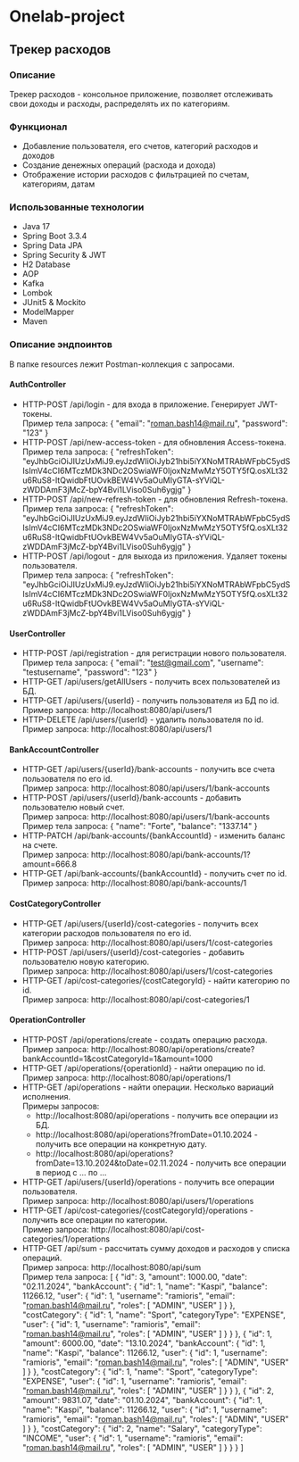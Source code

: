 # Onelab-project
## Трекер расходов
### Описание
Трекер расходов - консольное приложение, позволяет отслеживать свои доходы и расходы, распределять их по категориям.
### Функционал
- Добавление пользователя, его счетов, категорий расходов и доходов
- Создание денежных операций (расхода и дохода)
- Отображение истории расходов с фильтрацией по счетам, категориям, датам
### Использованные технологии
- Java 17
- Spring Boot 3.3.4
- Spring Data JPA
- Spring Security & JWT
- H2 Database
- AOP
- Kafka
- Lombok
- JUnit5 & Mockito
- ModelMapper
- Maven

### Описание эндпоинтов
В папке resources лежит Postman-коллекция с запросами.
#### AuthController
- HTTP-POST /api/login - для входа в приложение. Генерирует JWT-токены.  
Пример тела запроса:
  {
  "email": "roman.bash14@mail.ru",
  "password": "123"
  }
- HTTP-POST /api/new-access-token - для обновления Access-токена.  
Пример тела запроса:
  {
  "refreshToken": "eyJhbGciOiJIUzUxMiJ9.eyJzdWIiOiJyb21hbi5iYXNoMTRAbWFpbC5ydSIsImV4cCI6MTczMDk3NDc2OSwiaWF0IjoxNzMwMzY5OTY5fQ.osXLt32u6RuS8-ItQwidbFtUOvkBEW4Vv5aOuMIyGTA-sYViQL-zWDDAmF3jMcZ-bpY4Bvi1LViso0Suh6ygjg"
  }
- HTTP-POST /api/new-refresh-token - для обновления Refresh-токена.  
Пример тела запроса:
  {
  "refreshToken": "eyJhbGciOiJIUzUxMiJ9.eyJzdWIiOiJyb21hbi5iYXNoMTRAbWFpbC5ydSIsImV4cCI6MTczMDk3NDc2OSwiaWF0IjoxNzMwMzY5OTY5fQ.osXLt32u6RuS8-ItQwidbFtUOvkBEW4Vv5aOuMIyGTA-sYViQL-zWDDAmF3jMcZ-bpY4Bvi1LViso0Suh6ygjg"
  }
- HTTP-POST /api/logout - для выхода из приложения. Удаляет токены пользователя.  
Пример тела запроса:
  {
  "refreshToken": "eyJhbGciOiJIUzUxMiJ9.eyJzdWIiOiJyb21hbi5iYXNoMTRAbWFpbC5ydSIsImV4cCI6MTczMDk3NDc2OSwiaWF0IjoxNzMwMzY5OTY5fQ.osXLt32u6RuS8-ItQwidbFtUOvkBEW4Vv5aOuMIyGTA-sYViQL-zWDDAmF3jMcZ-bpY4Bvi1LViso0Suh6ygjg"
  }

#### UserController
- HTTP-POST /api/registration - для регистрации нового пользователя.  
Пример тела запроса:
  {
  "email": "test@gmail.com",
  "username": "testusername",
  "password": "123"
  }
- HTTP-GET /api/users/getAllUsers - получить всех пользователей из БД.  
- HTTP-GET /api/users/{userId} - получить пользователя из БД по id.  
Пример запроса: http://localhost:8080/api/users/1
- HTTP-DELETE /api/users/{userId} - удалить пользователя по id.  
Пример запроса: http://localhost:8080/api/users/1

#### BankAccountController
- HTTP-GET /api/users/{userId}/bank-accounts - получить все счета пользователя по его id.  
Пример запроса: http://localhost:8080/api/users/1/bank-accounts
- HTTP-POST /api/users/{userId}/bank-accounts - добавить пользователю новый счет.  
Пример запроса: http://localhost:8080/api/users/1/bank-accounts  
Пример тела запроса:
  {
  "name": "Forte",
  "balance": "1337.14"
  }
- HTTP-PATCH /api/bank-accounts/{bankAccountId} - изменить баланс на счете.  
Пример запроса: http://localhost:8080/api/bank-accounts/1?amount=666.8
- HTTP-GET /api/bank-accounts/{bankAccountId} - получить счет по id.  
Пример запроса: http://localhost:8080/api/bank-accounts/1

#### CostCategoryController
- HTTP-GET /api/users/{userId}/cost-categories - получить всех категории расходов пользователя по его id.  
Пример запроса: http://localhost:8080/api/users/1/cost-categories
- HTTP-POST /api/users/{userId}/cost-categories - добавить пользователю новую категорию.  
Пример запроса: http://localhost:8080/api/users/1/cost-categories
- HTTP-GET /api/cost-categories/{costCategoryId} - найти категорию по id.  
Пример запроса: http://localhost:8080/api/cost-categories/1

#### OperationController
- HTTP-POST /api/operations/create - создать операцию расхода.  
Пример запроса: http://localhost:8080/api/operations/create?bankAccountId=1&costCategoryId=1&amount=1000
- HTTP-GET /api/operations/{operationId} - найти операцию по id.  
Пример запроса: http://localhost:8080/api/operations/1
- HTTP-GET /api/operations - найти операции. Несколько вариаций исполнения.  
Примеры запросов:
  - http://localhost:8080/api/operations - получить все операции из БД.  
  - http://localhost:8080/api/operations?fromDate=01.10.2024 - получить все операции на конкретную дату.
  - http://localhost:8080/api/operations?fromDate=13.10.2024&toDate=02.11.2024 - получить все операции в период с ... по ...
- HTTP-GET /api/users/{userId}/operations - получить все операции пользователя.  
Пример запроса: http://localhost:8080/api/users/1/operations
- HTTP-GET /api/cost-categories/{costCategoryId}/operations - получить все операции по категории.  
Пример запроса: http://localhost:8080/api/cost-categories/1/operations
- HTTP-GET /api/sum - рассчитать сумму доходов и расходов у списка операций.  
Пример запроса: http://localhost:8080/api/sum  
Пример тела запроса: [
  {
  "id": 3,
  "amount": 1000.00,
  "date": "02.11.2024",
  "bankAccount": {
  "id": 1,
  "name": "Kaspi",
  "balance": 11266.12,
  "user": {
  "id": 1,
  "username": "ramioris",
  "email": "roman.bash14@mail.ru",
  "roles": [
  "ADMIN",
  "USER"
  ]
  }
  },
  "costCategory": {
  "id": 1,
  "name": "Sport",
  "categoryType": "EXPENSE",
  "user": {
  "id": 1,
  "username": "ramioris",
  "email": "roman.bash14@mail.ru",
  "roles": [
  "ADMIN",
  "USER"
  ]
  }
  }
  },
  {
  "id": 1,
  "amount": 6000.00,
  "date": "13.10.2024",
  "bankAccount": {
  "id": 1,
  "name": "Kaspi",
  "balance": 11266.12,
  "user": {
  "id": 1,
  "username": "ramioris",
  "email": "roman.bash14@mail.ru",
  "roles": [
  "ADMIN",
  "USER"
  ]
  }
  },
  "costCategory": {
  "id": 1,
  "name": "Sport",
  "categoryType": "EXPENSE",
  "user": {
  "id": 1,
  "username": "ramioris",
  "email": "roman.bash14@mail.ru",
  "roles": [
  "ADMIN",
  "USER"
  ]
  }
  }
  },
  {
  "id": 2,
  "amount": 9831.07,
  "date": "01.10.2024",
  "bankAccount": {
  "id": 1,
  "name": "Kaspi",
  "balance": 11266.12,
  "user": {
  "id": 1,
  "username": "ramioris",
  "email": "roman.bash14@mail.ru",
  "roles": [
  "ADMIN",
  "USER"
  ]
  }
  },
  "costCategory": {
  "id": 2,
  "name": "Salary",
  "categoryType": "INCOME",
  "user": {
  "id": 1,
  "username": "ramioris",
  "email": "roman.bash14@mail.ru",
  "roles": [
  "ADMIN",
  "USER"
  ]
  }
  }
  }
  ]